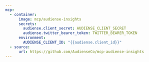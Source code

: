 ```yaml
---
mcp:
  - container:
      image: mcp/audiense-insights
      secrets:
        audiense.client_secret: AUDIENSE_CLIENT_SECRET
        audiense.twitter_bearer_token: TWITTER_BEARER_TOKEN
      environment:
        AUDIENSE_CLIENT_ID: "{{audiense.client_id}}"
  - source:
      url: https://github.com/AudienseCo/mcp-audiense-insights
---
```

